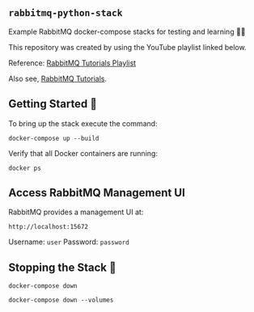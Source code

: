 ## `rabbitmq-python-stack`

Example RabbitMQ docker-compose stacks for testing and learning 🚀🐇

This repository was created by using the YouTube playlist linked below.

Reference: [RabbitMQ Tutorials Playlist](https://youtube.com/playlist?list=PLalrWAGybpB-UHbRDhFsBgXJM1g6T4IvO&si=Wknp4RcnAcUmM2HZ)

Also see, [RabbitMQ Tutorials](https://www.rabbitmq.com/tutorials).


## Getting Started 🚀

To bring up the stack execute the command:

`docker-compose up --build`

Verify that all Docker containers are running:

`docker ps`

## Access RabbitMQ Management UI

RabbitMQ provides a management UI at:

`http://localhost:15672`

Username: `user`
Password: `password`
 

## Stopping the Stack 🛑 

`docker-compose down`

`docker-compose down --volumes`
